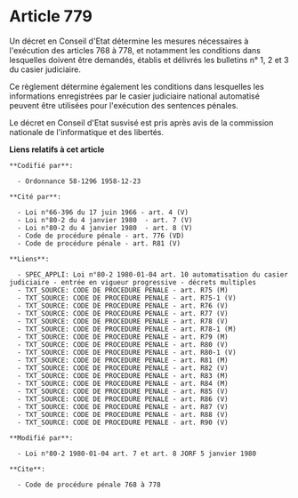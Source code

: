 # Article 779

Un décret en Conseil d'Etat détermine les mesures nécessaires à l'exécution des articles 768 à 778, et notamment les
conditions dans lesquelles doivent être demandés, établis et délivrés les bulletins n° 1, 2 et 3 du casier judiciaire. 

Ce règlement détermine également les conditions dans lesquelles les informations enregistrées par le casier judiciaire
national automatisé peuvent être utilisées pour l'exécution des sentences pénales. 

Le décret en Conseil d'Etat susvisé est pris après avis de la commission nationale de l'informatique et des libertés.

**Liens relatifs à cet article**

	**Codifié par**:

	  - Ordonnance 58-1296 1958-12-23

	**Cité par**:

	  - Loi n°66-396 du 17 juin 1966 - art. 4 (V)
	  - Loi n°80-2 du 4 janvier 1980  - art. 7 (V)
	  - Loi n°80-2 du 4 janvier 1980  - art. 8 (V)
	  - Code de procédure pénale - art. 776 (VD)
	  - Code de procédure pénale - art. R81 (V)

	**Liens**:

	  - SPEC_APPLI: Loi n°80-2 1980-01-04 art. 10 automatisation du casier judiciaire - entrée en vigueur progressive - décrets multiples
	  - TXT_SOURCE: CODE DE PROCEDURE PENALE - art. R75 (M)
	  - TXT_SOURCE: CODE DE PROCEDURE PENALE - art. R75-1 (V)
	  - TXT_SOURCE: CODE DE PROCEDURE PENALE - art. R76 (V)
	  - TXT_SOURCE: CODE DE PROCEDURE PENALE - art. R77 (V)
	  - TXT_SOURCE: CODE DE PROCEDURE PENALE - art. R78 (V)
	  - TXT_SOURCE: CODE DE PROCEDURE PENALE - art. R78-1 (M)
	  - TXT_SOURCE: CODE DE PROCEDURE PENALE - art. R79 (M)
	  - TXT_SOURCE: CODE DE PROCEDURE PENALE - art. R80 (V)
	  - TXT_SOURCE: CODE DE PROCEDURE PENALE - art. R80-1 (V)
	  - TXT_SOURCE: CODE DE PROCEDURE PENALE - art. R81 (M)
	  - TXT_SOURCE: CODE DE PROCEDURE PENALE - art. R82 (V)
	  - TXT_SOURCE: CODE DE PROCEDURE PENALE - art. R83 (M)
	  - TXT_SOURCE: CODE DE PROCEDURE PENALE - art. R84 (M)
	  - TXT_SOURCE: CODE DE PROCEDURE PENALE - art. R85 (V)
	  - TXT_SOURCE: CODE DE PROCEDURE PENALE - art. R86 (V)
	  - TXT_SOURCE: CODE DE PROCEDURE PENALE - art. R87 (V)
	  - TXT_SOURCE: CODE DE PROCEDURE PENALE - art. R88 (V)
	  - TXT_SOURCE: CODE DE PROCEDURE PENALE - art. R90 (V)

	**Modifié par**:

	  - Loi n°80-2 1980-01-04 art. 7 et art. 8 JORF 5 janvier 1980

	**Cite**:

	  - Code de procédure pénale 768 à 778
